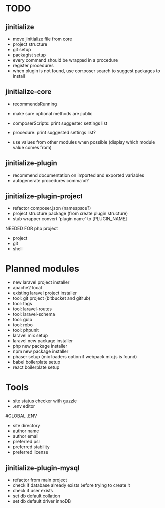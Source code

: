 # TODO

## jinitialize

* move jinitialize file from core
* project structure
* git setup
* packagist setup
* every command should be wrapped in a procedure
* register procedures
* when plugin is not found, use composer search to suggest packages to install


## jinitialize-core

* recommendsRunning

* make sure optional methods are public
* composerScripts: print suggested settings list
* procedure: print suggested settings list?
* use values from other modules when possible (display which module value comes from)


## jinitialize-plugin

* recommend documentation on imported and exported variables
* autogenerate procedures command?


## jinitialize-plugin-project

* refactor composer.json (namespace?)
* project structure package (from create plugin structure)
* stub wrapper convert 'plugin name' to [PLUGIN_NAME]




NEEDED FOR php project
* project
* git
* shell




# Planned modules

* new laravel project installer
* apache2 local
* existing laravel project installer
* tool: git project (bitbucket and github)
* tool: tags
* tool: laravel-routes
* tool: laravel-schema
* tool: gulp
* tool: robo
* tool: phpunit
* laravel mix setup
* laravel new package installer
* php new package installer
* npm new package installer
* phaser setup (mix loaders option if webpack.mix.js is found)
* babel boilerplate setup
* react boilerplate setup


# Tools
* site status checker with guzzle
* .env editor

#GLOBAL .ENV
* site directory
* author name
* author email
* preferred psr
* preferred stability
* preferred license


## jinitialize-plugin-mysql

* refactor from main project
* check if database already exists before trying to create it
* check if user exists
* set db default collation
* set db default driver innoDB

